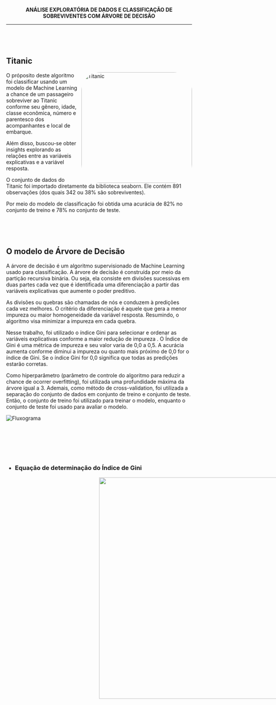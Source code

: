 <p align="center"><strong>
ANÁLISE EXPLORATÓRIA DE DADOS E CLASSIFICAÇÃO DE SOBREVIVENTES COM ÁRVORE DE DECISÃO
</strong></p>
<hr style="margin-bottom: 40px;">


&nbsp;

## Titanic

<img align="right" alt="Titanic" height="300" style="border-radius:50px;" src="https://github.com/SILSMITH/TESTE2/blob/main/RMS_Titanic_3.jpg"></img>

O próposito deste algoritmo foi classificar usando um modelo de Machine Learning a chance de um passageiro sobreviver ao Titanic conforme seu gênero, idade, classe econômica, número e parentesco dos acompanhantes e local de embarque.

Além disso, buscou-se obter insights explorando as relações entre as variáveis explicativas e a variável resposta.


O conjunto de dados do Titanic foi importado diretamente da biblioteca seaborn. Ele contém 891 observações (dos quais 342 ou 38%  são sobreviventes).

Por meio do modelo de classificação foi obtida uma acurácia de 82% no conjunto de treino e 78% no conjunto de teste. </body>

 
&nbsp;

&nbsp;

## O modelo de Árvore de Decisão

A árvore de decisão é um algoritmo supervisionado de Machine Learning usado para classificação. A árvore de decisão é construída por meio da partição recursiva binária. Ou seja, ela consiste em divisões sucessivas em duas partes cada vez que é identificada uma diferenciação a partir das variáveis explicativas que aumente o poder preditivo.

As divisões ou quebras são chamadas de nós e conduzem à predições cada vez melhores. O critério da diferenciação é aquele que gera a menor impureza ou maior homogeneidade da variável resposta. Resumindo, o algoritmo visa minimizar a impureza em cada quebra. 

Nesse trabalho, foi utilizado o índice Gini para selecionar e ordenar as variáveis explicativas conforme a maior redução de impureza . O Índice de Gini é uma métrica de impureza e seu valor varia de 0,0 a 0,5. A acurácia aumenta conforme diminui a impureza ou quanto mais próximo de 0,0 for o índice de Gini. Se o índice Gini for 0,0 significa que todas as predições estarão corretas.    

Como hiperparâmetro (parâmetro de controle do algoritmo para reduzir a chance de ocorrer overfitting), foi utilizada uma profundidade máxima da árvore igual a 3. Ademais, como método de cross-validation, foi utilizada a separação do conjunto de dados em conjunto de treino e conjunto de teste. Então, o conjunto de treino foi utilizado para treinar o modelo, enquanto o conjunto de teste foi usado para avaliar o modelo. 


![Fluxograma](https://github.com/SILSMITH/TESTE2/blob/main/Fluxograma.png)

 
&nbsp;
 
&nbsp;
&nbsp;

&nbsp;

* ### Equação de determinação do Índice de Gini
<p align="center"><img src="https://github.com/SILSMITH/TESTE2/blob/main/%C3%8Dndice%20de%20Gini.png"
    style="width:600px; float: left; margin-left: 50%; display: flex;"></img></p>

